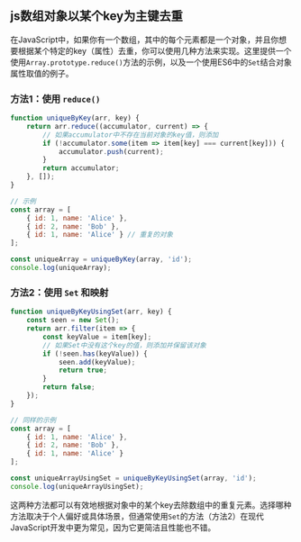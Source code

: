## js数组对象以某个key为主键去重

在JavaScript中，如果你有一个数组，其中的每个元素都是一个对象，并且你想要根据某个特定的key（属性）去重，你可以使用几种方法来实现。这里提供一个使用`Array.prototype.reduce()`方法的示例，以及一个使用ES6中的`Set`结合对象属性取值的例子。

### 方法1：使用 `reduce()`

```javascript
function uniqueByKey(arr, key) {
    return arr.reduce((accumulator, current) => {
        // 如果accumulator中不存在当前对象的key值，则添加
        if (!accumulator.some(item => item[key] === current[key])) {
            accumulator.push(current);
        }
        return accumulator;
    }, []);
}

// 示例
const array = [
    { id: 1, name: 'Alice' },
    { id: 2, name: 'Bob' },
    { id: 1, name: 'Alice' } // 重复的对象
];

const uniqueArray = uniqueByKey(array, 'id');
console.log(uniqueArray);
```

### 方法2：使用 `Set` 和映射

```javascript
function uniqueByKeyUsingSet(arr, key) {
    const seen = new Set();
    return arr.filter(item => {
        const keyValue = item[key];
        // 如果Set中没有这个key的值，则添加并保留该对象
        if (!seen.has(keyValue)) {
            seen.add(keyValue);
            return true;
        }
        return false;
    });
}

// 同样的示例
const array = [
    { id: 1, name: 'Alice' },
    { id: 2, name: 'Bob' },
    { id: 1, name: 'Alice' }
];

const uniqueArrayUsingSet = uniqueByKeyUsingSet(array, 'id');
console.log(uniqueArrayUsingSet);
```

这两种方法都可以有效地根据对象中的某个key去除数组中的重复元素。选择哪种方法取决于个人偏好或具体场景，但通常使用`Set`的方法（方法2）在现代JavaScript开发中更为常见，因为它更简洁且性能也不错。